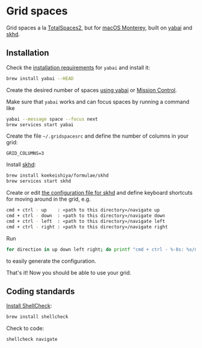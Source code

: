 # Grid spaces

Grid spaces a la [TotalSpaces2](https://totalspaces.binaryage.com/), but for
[macOS Monterey](https://www.apple.com/macos/monterey/), built on
[yabai](https://github.com/koekeishiya/yabai) and
[skhd](https://github.com/koekeishiya/skhd).

## Installation

Check the [installation
requirements](https://github.com/koekeishiya/yabai/wiki#installation-requirements)
for `yabai` and install it:

```sh
brew install yabai --HEAD
```

Create the desired number of spaces [using
yabai](https://github.com/koekeishiya/yabai/wiki/Commands#create-and-destroy-spaces)
or [Mission Control](https://support.apple.com/en-us/HT204100).

Make sure that `yabai` works and can focus spaces by running a command like

```sh
yabai --message space --focus next
brew services start yabai
```

Create the file `~/.gridspacesrc` and define the number of columns in your grid:

```dotenv
GRID_COLUMNS=3
```

Install [skhd](https://github.com/koekeishiya/skhd#install):

```sh
brew install koekeishiya/formulae/skhd
brew services start skhd
```

Create or edit [the configuration file for
skhd](https://github.com/koekeishiya/skhd#configuration) and define keyboard
shortcuts for moving around in the grid, e.g.

```sh
cmd + ctrl - up    : «path to this directory»/navigate up
cmd + ctrl - down  : «path to this directory»/navigate down
cmd + ctrl - left  : «path to this directory»/navigate left
cmd + ctrl - right : «path to this directory»/navigate right
```

Run

```sh
for direction in up down left right; do printf "cmd + ctrl - %-8s: %s/navigate %s\n" $direction $PWD $direction; done
```

to easily generate the configuration.

That's it! Now you should be able to use your grid.

## Coding standards

[Install ShellCheck](https://github.com/koalaman/shellcheck#installing):

```sh
brew install shellcheck
```

Check to code:

```sh
shellcheck navigate
```
